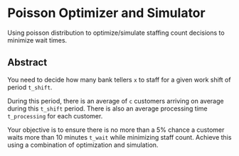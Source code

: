 # Poisson Optimizer and Simulator

Using poisson distribution to optimize/simulate staffing count decisions to minimize wait times. 

## Abstract

You need to decide how many bank tellers `x` to staff for a given work shift of period `t_shift`. 

During this period, there is an average of `c` customers arriving on average during this `t_shift` period. There is also an average processing time `t_processing` for each customer. 

Your objective is to ensure there is no more than a 5% chance a customer waits more than 10 minutes `t_wait` while minimizing staff count. Achieve this using a combination of optimization and simulation.
